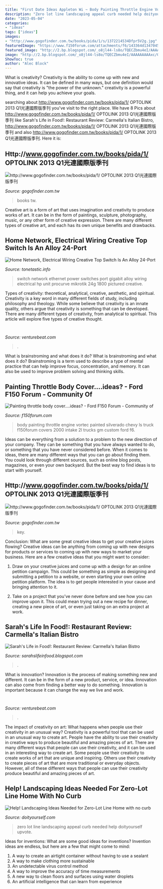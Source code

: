 ```yaml
---
title: "First Date Ideas Appleton Wi ~ Body Painting Throttle Engine Vortec Painted Silverado Chevy Ls Truck F150forum Covers 2000 Intake 2l Trucks Gm Custom Ford F6"
description: "Zero lot line landscaping appeal curb needed help doityourself upvote"
date: "2023-05-04"
categories:
- "ideas"
tags: ["ideas"]
images:
- "http://www.gogofinder.com.tw/books/pida/1/s/1372214534Dfpr5V2g.jpg"
featuredImage: "https://www.f150forum.com/attachments/f6/143364d1347045407t-painting-throttle-body-cover-ideas-image-1942481191.jpg"
featured_image: "http://2.bp.blogspot.com/_o8jl44-ls8o/TQECZbmu4eI/AAAAAAAAAxc/Oaw1FhZC4Ws/w1200-h630-p-k-no-nu/carmellas-space.jpg"
image: "http://2.bp.blogspot.com/_o8jl44-ls8o/TQECZbmu4eI/AAAAAAAAAxc/Oaw1FhZC4Ws/w1200-h630-p-k-no-nu/carmellas-space.jpg"
ShowToc: true
author: "Alec Block"
---
```



What is creativity?
Creativity is the ability to come up with new and innovative ideas. It can be defined in many ways, but one definition would say that creativity is "the power of the unknown." creativity is a powerful thing, and it can help you achieve your goals.

	

		
searching about http://www.gogofinder.com.tw/books/pida/1/ OPTOLINK 2013 Q1光連國際版季刊 you've visit to the right place. We have 8 Pics about http://www.gogofinder.com.tw/books/pida/1/ OPTOLINK 2013 Q1光連國際版季刊 like Sarah&#039;s Life in Food!: Restaurant Review: Carmella&#039;s Italian Bistro, http://www.gogofinder.com.tw/books/pida/1/ OPTOLINK 2013 Q1光連國際版季刊 and also http://www.gogofinder.com.tw/books/pida/1/ OPTOLINK 2013 Q1光連國際版季刊. Here it is:
		
    
## Http://www.gogofinder.com.tw/books/pida/1/ OPTOLINK 2013 Q1光連國際版季刊

<img loading=lazy src="http://www.gogofinder.com.tw/books/pida/1/s/1372214534Dfpr5V2g.jpg" onerror="this.onerror=null;this.src='https://tse3.mm.bing.net/th?id=OIP.FX5ai5sFLuR4a5JIpKuI-wHaKf&amp;pid=15.1';" alt="http://www.gogofinder.com.tw/books/pida/1/ OPTOLINK 2013 Q1光連國際版季刊">

_Source: gogofinder.com.tw_

>books tw. 

	

Creative art is a form of art that uses imagination and creativity to produce works of art. It can be in the form of paintings, sculpture, photography, music, or any other form of creative expression. There are many different types of creative art, and each has its own unique benefits and drawbacks.

    
## Home Network, Electrical Wiring Creative Top Switch Is An Alloy 24-Port

<img loading=lazy src="https://tonetastic.info/library/photos/home-network-electrical-wiring-top-switch-is-an-alloy-24-port-gigabit-power-over-ethernet-unit-other-switches-hp-procurve-1800-24g-pictured-is-a-mikrotik-42-87800.jpg" onerror="this.onerror=null;this.src='https://tse4.mm.bing.net/th?id=OIP.bTx83naTwtk82a9JYWVU0gHaEK&amp;pid=15.1';" alt="Home Network, Electrical Wiring Creative Top Switch Is An Alloy 24-Port">

_Source: tonetastic.info_

>switch network ethernet power switches port gigabit alloy wiring electrical hp unit procurve mikrotik 24g 1800 pictured creative. 

	

Types of creativity: theoretical, analytical, creative, aesthetic, and spiritual.
Creativity is a key word in many different fields of study, including philosophy and theology. While some believe that creativity is an innate quality, others argue that creativity is something that can be developed. There are many different types of creativity, from analytical to spiritual. This article will explore five types of creative thought.

    
## 

<img loading=lazy src="https://venturebeat.com/wp-content/uploads/2017/12/uspresidentssiri.jpg?w=800" onerror="this.onerror=null;this.src='https://tse3.mm.bing.net/th?id=OIP.OcejVjsL9Jibue1HaAgyjAHaFV&amp;pid=15.1';" alt="">

_Source: venturebeat.com_

>. 

	

What is brainstroming and what does it do?
What is brainstroming and what does it do? Brainstroming is a term used to describe a type of mental practice that can help improve focus, concentration, and memory. It can also be used to improve problem solving and thinking skills.

    
## Painting Throttle Body Cover....ideas? - Ford F150 Forum - Community Of

<img loading=lazy src="https://www.f150forum.com/attachments/f6/143364d1347045407t-painting-throttle-body-cover-ideas-image-1942481191.jpg" onerror="this.onerror=null;this.src='https://tse2.mm.bing.net/th?id=OIP.-pW7lOVm4JHa1_2Q-xQDawHaJ4&amp;pid=15.1';" alt="Painting throttle body cover....ideas? - Ford F150 Forum - Community of">

_Source: f150forum.com_

>body painting throttle engine vortec painted silverado chevy ls truck f150forum covers 2000 intake 2l trucks gm custom ford f6. 

	

Ideas can be everything from a solution to a problem to the new direction of your company. They can be something that you have always wanted to do, or something that you have never considered before. When it comes to ideas, there are many different ways that you can go about finding them. You could look through different sources, such as online blog posts, magazines, or even your own backyard. But the best way to find ideas is to start with yourself.

    
## Http://www.gogofinder.com.tw/books/pida/1/ OPTOLINK 2013 Q1光連國際版季刊

<img loading=lazy src="http://www.gogofinder.com.tw/books/pida/1/s/1372214534ikRSmFBn.jpg" onerror="this.onerror=null;this.src='https://tse3.mm.bing.net/th?id=OIP.WjSRnqdG4dOjSRcYpg-bgQHaKf&amp;pid=15.1';" alt="http://www.gogofinder.com.tw/books/pida/1/ OPTOLINK 2013 Q1光連國際版季刊">

_Source: gogofinder.com.tw_

>key. 

	

Conclusion: What are some great creative ideas to get your creative juices flowing?
Creative ideas can be anything from coming up with new designs for products or services to coming up with new ways to market your business. Here are a few creative ideas that you might want to consider: 
1. Draw on your creative juices and come up with a design for an online petition campaign. This could be something as simple as designing and submitting a petition to a website, or even starting your own online petition platform. The idea is to get people interested in your cause and bringing attention to it. 

2. Take on a project that you’ve never done before and see how you can improve upon it. This could mean trying out a new recipe for dinner, creating a new piece of art, or even just taking on an extra project at work.

    
## Sarah&#039;s Life In Food!: Restaurant Review: Carmella&#039;s Italian Bistro

<img loading=lazy src="http://2.bp.blogspot.com/_o8jl44-ls8o/TQECZbmu4eI/AAAAAAAAAxc/Oaw1FhZC4Ws/w1200-h630-p-k-no-nu/carmellas-space.jpg" onerror="this.onerror=null;this.src='https://tse3.mm.bing.net/th?id=OIP.bWxbEO-YBn5YqEhqUh_huAAAAA&amp;pid=15.1';" alt="Sarah&#039;s Life in Food!: Restaurant Review: Carmella&#039;s Italian Bistro">

_Source: sarahslifeinfood.blogspot.com_

>. 

	

What is innovation?
Innovation is the process of making something new and different. It can be in the form of a new product, service, or idea. Innovation can also come from finding a better way to do something. Innovation is important because it can change the way we live and work.

    
## 

<img loading=lazy src="https://venturebeat.com/wp-content/uploads/2018/12/DfGtlDKW0AALxnR.jpg?w=800" onerror="this.onerror=null;this.src='https://tse2.mm.bing.net/th?id=OIP.q-8bGSNNa3u3IKVIYiDrvAHaE8&amp;pid=15.1';" alt="">

_Source: venturebeat.com_

>. 

	

The impact of creativity on art: What happens when people use their creativity in an unusual way?
Creativity is a powerful tool that can be used in an unusual way to create art. People have the ability to use their creativity in creative ways to produce beautiful and amazing pieces of art. There are many different ways that people can use their creativity, and it can be used in an interesting way to create art. Some people use their creativity to create works of art that are unique and inspiring. Others use their creativity to create pieces of art that are more traditional or everyday objects. However, all of these different ways that people can use their creativity produce beautiful and amazing pieces of art.

    
## Help! Landscaping Ideas Needed For Zero-Lot Line Home With No Curb

<img loading=lazy src="https://www.doityourself.com/forum/attachments/lawns-landscaping-outdoor-decor/2081d1342998130-help-landscaping-ideas-needed-zero-lot-line-home-no-curb-appeal-img_0992.jpg" onerror="this.onerror=null;this.src='https://tse1.mm.bing.net/th?id=OIP.l0h5_53XZzFL4uJVITBmowHaJ6&amp;pid=15.1';" alt="Help! Landscaping Ideas Needed for Zero-Lot Line Home with no curb">

_Source: doityourself.com_

>zero lot line landscaping appeal curb needed help doityourself upvote. 

	

Ideas for inventions: What are some good ideas for inventions?
Invention ideas are endless, but here are a few that might come to mind:
1. A way to create an airtight container without having to use a sealant 
2. A way to make clothing more sustainable 
3. An undetectable virus control method 
4. A way to improve the accuracy of time measurements 
5. A new way to clean floors and surfaces using water droplets 
6. An artificial intelligence that can learn from experience 

